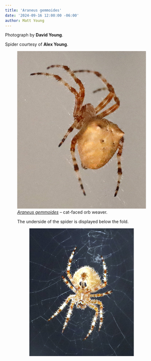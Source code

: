 ```yaml
---
title: 'Araneus gemmoides'
date: '2024-09-16 12:00:00 -06:00'
author: Matt Young
---
```

Photograph by <strong>David Young</strong>.

Spider courtesy of <strong>Alex Young</strong>.

<figure>
<img src="/uploads/2024/Cat_Faced_Orb_Weaver_MG_1184_600.JPG" alt="Spider"/>
<figcaption><a href="https://en.wikipedia.org/wiki/Araneus_gemmoides"><i>Araneus gemmoides</i></a> &ndash; cat-faced orb weaver.
</figcaption>

The underside of the spider is displayed below the fold.

<!--more-->

<figure>
<img src="/uploads/2024/Cat_Faced_Orb_Weaver_MG_1178_600.jpg" alt="Spider"/>
<figcaption>
</figcaption>
</figure>
